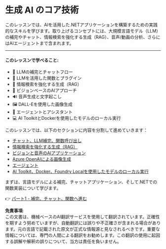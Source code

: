 # 生成 AI のコア技術

このレッスンでは、AIを活用した.NETアプリケーションを構築するための実践的なスキルを学びます。取り上げるコンセプトには、大規模言語モデル（LLM）の補完やチャット、情報検索を強化する生成（RAG）、音声/動画の分析、さらにはAIエージェントまで含まれます。

---

#### このレッスンで学べること:

- 🌟 LLMの補完とチャットフロー
- 🔗 LLMを活用した関数とプラグイン  
- 🔎 情報検索を強化する生成（RAG）  
- 👀 ビジョンベースのAIアプローチ  
- 🔊 音声生成と文字起こし  
- 🖼️ DALL-Eを使用した画像生成  
- 🧩 エージェントとアシスタント
- 💻 AI ToolkitとDockerを使用したモデルのローカル実行  

このレッスンでは、以下のセクションに内容を分割して進めていきます：

- [チャット、LLM補完、関数呼び出し](./01-lm-completions-functions.md)
- [情報検索を強化する生成（RAG）](./02-retrieval-augmented-generation.md)
- [ビジョンと音声のAIアプリケーション](./03-vision-audio.md)
- [Azure OpenAIによる画像生成](./05-ImageGenerationOpenAI.md)  
- [エージェント](04-agents.md)
- [AI Toolkit、Docker、Foundry Localを使用したモデルのローカル実行](../../../03-CoreGenerativeAITechniques/06-LocalModelRunners.md)  

まずは、言語モデルによる補完、チャットアプリケーション、そして.NETでの関数実装について学びます。

👉 [パート1 - 補完、チャット、関数へ進む](./01-lm-completions-functions.md)

**免責事項**:  
この文書は、機械ベースのAI翻訳サービスを使用して翻訳されています。正確性を期すよう努めていますが、自動翻訳には誤りや不正確さが含まれる場合があります。元の言語で記載された原文が正式な情報源と見なされるべきです。重要な情報については、専門の人間による翻訳をお勧めします。この翻訳の使用に起因する誤解や解釈の誤りについて、当方は責任を負いません。
